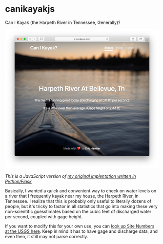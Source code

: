 # canikayakjs
Can I Kayak (the Harpeth River in Tennessee, Generally)?

![screenshot](screenshot.png)

_This is a JavaScript version of [my original implentation written in Python/Flask](https://github.com/ehamiter/canikayak)_

Basically, I wanted a quick and convenient way to check on water levels on a river that I frequently kayak near my house, the Harpeth River, in Tennessee. I realize that this is probably only useful to literally dozens of people, but it's tricky to factor in all statistics that go into making these very non-scientific guesstimates based on the cubic feet of discharged water per second, coupled with gage height.

If you want to modify this for your own use, you can [look up Site Numbers at the USGS here](https://waterdata.usgs.gov/nwis/inventory). Keep in mind it has to have gage and discharge data, and even then, it still may not parse correctly.
